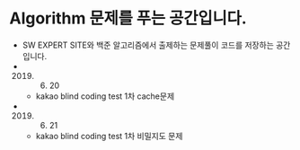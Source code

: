 # Algorithm 문제를 푸는 공간입니다.

- SW EXPERT SITE와 백준 알고리즘에서 출제하는 문제풀이 코드를 저장하는 공간입니다.
- 2019. 06. 20
  - kakao blind coding test 1차 cache문제
- 2019. 06. 21
  - kakao blind coding test 1차 비밀지도 문제
